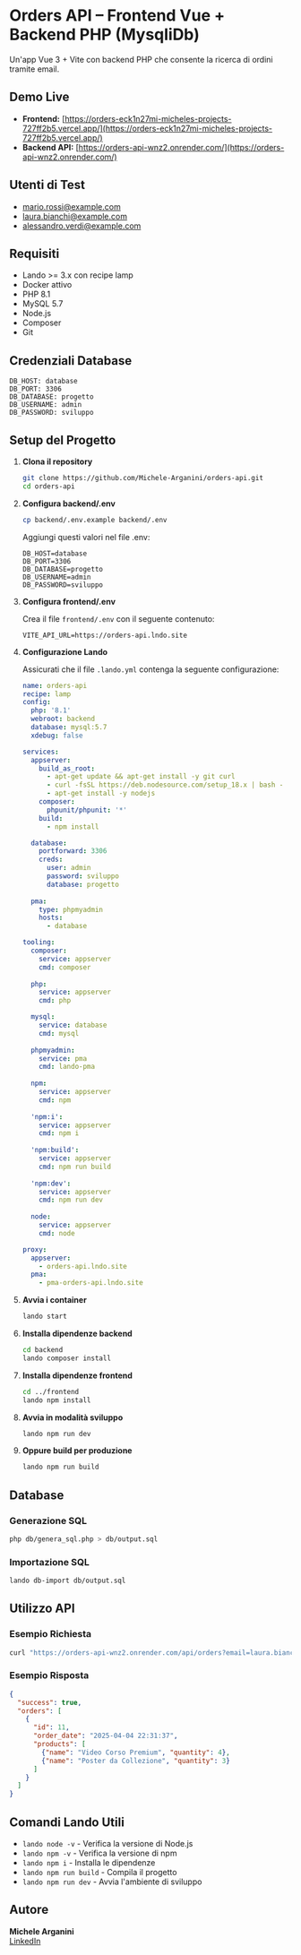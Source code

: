 # Orders API – Frontend Vue + Backend PHP (MysqliDb)

Un'app Vue 3 + Vite con backend PHP che consente la ricerca di ordini tramite email.

## Demo Live

- **Frontend:** [https://orders-eck1n27mi-micheles-projects-727ff2b5.vercel.app/](https://orders-eck1n27mi-micheles-projects-727ff2b5.vercel.app/)
- **Backend API:** [https://orders-api-wnz2.onrender.com/](https://orders-api-wnz2.onrender.com/)

## Utenti di Test

- mario.rossi@example.com
- laura.bianchi@example.com
- alessandro.verdi@example.com

## Requisiti

- Lando >= 3.x con recipe lamp
- Docker attivo
- PHP 8.1
- MySQL 5.7
- Node.js
- Composer
- Git

## Credenziali Database

```
DB_HOST: database
DB_PORT: 3306
DB_DATABASE: progetto
DB_USERNAME: admin
DB_PASSWORD: sviluppo
```

## Setup del Progetto

1. **Clona il repository**
   ```bash
   git clone https://github.com/Michele-Arganini/orders-api.git
   cd orders-api
   ```

2. **Configura backend/.env**
   ```bash
   cp backend/.env.example backend/.env
   ```
   
   Aggiungi questi valori nel file .env:
   ```
   DB_HOST=database
   DB_PORT=3306
   DB_DATABASE=progetto
   DB_USERNAME=admin
   DB_PASSWORD=sviluppo
   ```

3. **Configura frontend/.env**
   
   Crea il file `frontend/.env` con il seguente contenuto:
   ```
   VITE_API_URL=https://orders-api.lndo.site
   ```

4. **Configurazione Lando**

   Assicurati che il file `.lando.yml` contenga la seguente configurazione:

   ```yaml
   name: orders-api
   recipe: lamp
   config:
     php: '8.1'
     webroot: backend
     database: mysql:5.7
     xdebug: false

   services:
     appserver:
       build_as_root:
         - apt-get update && apt-get install -y git curl
         - curl -fsSL https://deb.nodesource.com/setup_18.x | bash -
         - apt-get install -y nodejs
       composer:
         phpunit/phpunit: '*'
       build:
         - npm install

     database:
       portforward: 3306
       creds:
         user: admin
         password: sviluppo
         database: progetto
         
     pma:
       type: phpmyadmin
       hosts:
         - database

   tooling:
     composer:
       service: appserver
       cmd: composer
     
     php:
       service: appserver
       cmd: php

     mysql:
       service: database
       cmd: mysql
     
     phpmyadmin:
       service: pma
       cmd: lando-pma
       
     npm:
       service: appserver
       cmd: npm
       
     'npm:i':
       service: appserver
       cmd: npm i
       
     'npm:build':
       service: appserver
       cmd: npm run build
       
     'npm:dev':
       service: appserver
       cmd: npm run dev
       
     node:
       service: appserver
       cmd: node

   proxy:
     appserver:
       - orders-api.lndo.site
     pma:
       - pma-orders-api.lndo.site
   ```

5. **Avvia i container**
   ```bash
   lando start
   ```

6. **Installa dipendenze backend**
   ```bash
   cd backend
   lando composer install
   ```

7. **Installa dipendenze frontend**
   ```bash
   cd ../frontend
   lando npm install
   ```

8. **Avvia in modalità sviluppo**
   ```bash
   lando npm run dev
   ```

9. **Oppure build per produzione**
   ```bash
   lando npm run build
   ```

## Database

### Generazione SQL
```bash
php db/genera_sql.php > db/output.sql
```

### Importazione SQL
```bash
lando db-import db/output.sql
```

## Utilizzo API

### Esempio Richiesta
```bash
curl "https://orders-api-wnz2.onrender.com/api/orders?email=laura.bianchi@example.com"
```

### Esempio Risposta
```json
{
  "success": true,
  "orders": [
    {
      "id": 11,
      "order_date": "2025-04-04 22:31:37",
      "products": [
        {"name": "Video Corso Premium", "quantity": 4},
        {"name": "Poster da Collezione", "quantity": 3}
      ]
    }
  ]
}
```

## Comandi Lando Utili

- `lando node -v` - Verifica la versione di Node.js
- `lando npm -v` - Verifica la versione di npm
- `lando npm i` - Installa le dipendenze
- `lando npm run build` - Compila il progetto
- `lando npm run dev` - Avvia l'ambiente di sviluppo

## Autore

**Michele Arganini**  
[LinkedIn](https://linkedin.com/in/arganinim)